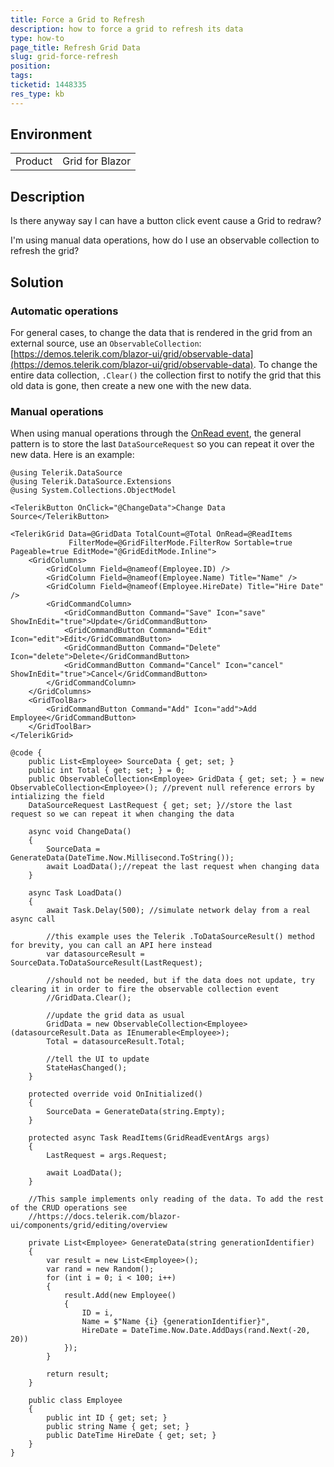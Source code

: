 ```yaml
---
title: Force a Grid to Refresh
description: how to force a grid to refresh its data
type: how-to
page_title: Refresh Grid Data
slug: grid-force-refresh
position: 
tags: 
ticketid: 1448335
res_type: kb
---
```


## Environment
<table>
	<tbody>
		<tr>
			<td>Product</td>
			<td>Grid for Blazor</td>
		</tr>
	</tbody>
</table>


## Description

Is there anyway say I can have a button click event cause a Grid to redraw? 

I'm using manual data operations, how do I use an observable collection to refresh the grid?

## Solution

### Automatic operations

For general cases, to change the data that is rendered in the grid from an external source, use an `ObservableCollection`: [https://demos.telerik.com/blazor-ui/grid/observable-data](https://demos.telerik.com/blazor-ui/grid/observable-data). To change the entire data collection, `.Clear()` the collection first to notify the grid that this old data is gone, then create a new one with the new data.

### Manual operations

When using manual operations through the [OnRead event](https://docs.telerik.com/blazor-ui/components/grid/manual-operations), the general pattern is to store the last `DataSourceRequest` so you can repeat it over the new data. Here is an example:

````CSHTML
@using Telerik.DataSource
@using Telerik.DataSource.Extensions
@using System.Collections.ObjectModel

<TelerikButton OnClick="@ChangeData">Change Data Source</TelerikButton>

<TelerikGrid Data=@GridData TotalCount=@Total OnRead=@ReadItems
             FilterMode=@GridFilterMode.FilterRow Sortable=true Pageable=true EditMode="@GridEditMode.Inline">
    <GridColumns>
        <GridColumn Field=@nameof(Employee.ID) />
        <GridColumn Field=@nameof(Employee.Name) Title="Name" />
        <GridColumn Field=@nameof(Employee.HireDate) Title="Hire Date" />
        <GridCommandColumn>
            <GridCommandButton Command="Save" Icon="save" ShowInEdit="true">Update</GridCommandButton>
            <GridCommandButton Command="Edit" Icon="edit">Edit</GridCommandButton>
            <GridCommandButton Command="Delete" Icon="delete">Delete</GridCommandButton>
            <GridCommandButton Command="Cancel" Icon="cancel" ShowInEdit="true">Cancel</GridCommandButton>
        </GridCommandColumn>
    </GridColumns>
    <GridToolBar>
        <GridCommandButton Command="Add" Icon="add">Add Employee</GridCommandButton>
    </GridToolBar>
</TelerikGrid>

@code {
    public List<Employee> SourceData { get; set; }
    public int Total { get; set; } = 0;
    public ObservableCollection<Employee> GridData { get; set; } = new ObservableCollection<Employee>(); //prevent null reference errors by intializing the field
    DataSourceRequest LastRequest { get; set; }//store the last request so we can repeat it when changing the data

    async void ChangeData()
    {
        SourceData = GenerateData(DateTime.Now.Millisecond.ToString());
        await LoadData();//repeat the last request when changing data
    }

    async Task LoadData()
    {
        await Task.Delay(500); //simulate network delay from a real async call
        
        //this example uses the Telerik .ToDataSourceResult() method for brevity, you can call an API here instead
        var datasourceResult = SourceData.ToDataSourceResult(LastRequest);

        //should not be needed, but if the data does not update, try clearing it in order to fire the observable collection event
        //GridData.Clear();

        //update the grid data as usual
        GridData = new ObservableCollection<Employee>(datasourceResult.Data as IEnumerable<Employee>);
        Total = datasourceResult.Total;

        //tell the UI to update
        StateHasChanged();
    }

    protected override void OnInitialized()
    {
        SourceData = GenerateData(string.Empty);
    }

    protected async Task ReadItems(GridReadEventArgs args)
    {
        LastRequest = args.Request;

        await LoadData();
    }

    //This sample implements only reading of the data. To add the rest of the CRUD operations see
    //https://docs.telerik.com/blazor-ui/components/grid/editing/overview

    private List<Employee> GenerateData(string generationIdentifier)
    {
        var result = new List<Employee>();
        var rand = new Random();
        for (int i = 0; i < 100; i++)
        {
            result.Add(new Employee()
            {
                ID = i,
                Name = $"Name {i} {generationIdentifier}",
                HireDate = DateTime.Now.Date.AddDays(rand.Next(-20, 20))
            });
        }

        return result;
    }

    public class Employee
    {
        public int ID { get; set; }
        public string Name { get; set; }
        public DateTime HireDate { get; set; }
    }
}
````

